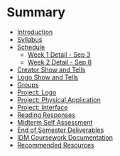 # Summary

* [Introduction](README.md)
* [Syllabus](dm1123_vfs_syllabus.md)
* [Schedule](dm1123_vfs_schedule_overview.md)
   * [Week 1 Detail - Sep 3](weekly_detail/dm1123_weekly_detail_wk1_sep3.md)
   * [Week 2 Detail - Sep 8](weekly_detail/dm1123_weekly_detail_wk2_sep8.md)
* [Creator Show and Tells](projects/creator_show_and_tells.md)
* [Logo Show and Tells](projects/logo_show_and_tells.md)
* [Groups](projects/dm1123_vfs_groups.md)
* [Project: Logo]()
* [Project: Physical Application]()
* [Project: Interface]()
* [Reading Responses](projects/dm1123_vfs_reading_responses.md)
* [Midterm Self Assessment]()
* [End of Semester Deliverables]()
* [IDM Coursework Documentation]()
* [Recommended Resources](dm1123_vfs_recommended_resources.md)

